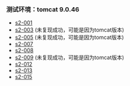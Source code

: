 ### 测试环境：tomcat 9.0.46
- [s2-001](https://github.com/y0lo-0924/java-security/tree/main/Struts02/Struts2-Vuln-Demo/s2-001)
- [s2-003](https://github.com/y0lo-0924/java-security/tree/main/Struts02/Struts2-Vuln-Demo/s2-003) (未复现成功，可能是因为tomcat版本)
- [s2-005](https://github.com/y0lo-0924/java-security/tree/main/Struts02/Struts2-Vuln-Demo/s2-005) (未复现成功，可能是因为tomcat版本)
- [s2-007](https://github.com/y0lo-0924/java-security/tree/main/Struts02/Struts2-Vuln-Demo/s2-007)
- [s2-008](https://github.com/y0lo-0924/java-security/tree/main/Struts02/Struts2-Vuln-Demo/s2-008)
- [s2-009](https://github.com/y0lo-0924/java-security/tree/main/Struts02/Struts2-Vuln-Demo/s2-009) (未复现成功，可能是因为tomcat版本)
- [s2-012](https://github.com/y0lo-0924/java-security/tree/main/Struts02/Struts2-Vuln-Demo/s2-012)
- [s2-013](https://github.com/y0lo-0924/java-security/tree/main/Struts02/Struts2-Vuln-Demo/s2-013)
- [s2-015](https://github.com/y0lo-0924/java-security/tree/main/Struts02/Struts2-Vuln-Demo/s2-015)
